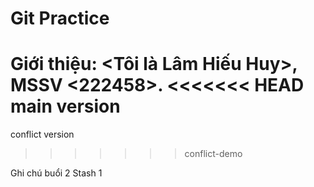 # Git Practice
Giới thiệu: <Tôi là Lâm Hiếu Huy>, MSSV <222458>.
<<<<<<< HEAD
main version
=======
conflict version
>>>>>>> conflict-demo



Ghi chú buổi 2
Stash 1
